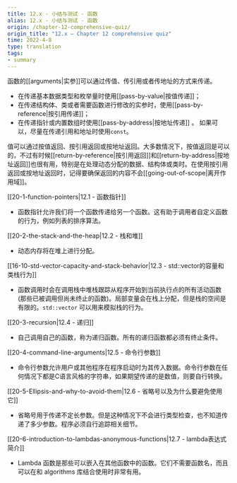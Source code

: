 ```yaml
---
title: 12.x - 小结与测试 - 函数
alias: 12.x - 小结与测试 - 函数
origin: /chapter-12-comprehensive-quiz/
origin_title: "12.x — Chapter 12 comprehensive quiz"
time: 2022-4-8
type: translation
tags:
- summary
---
```




函数的[[arguments|实参]]可以通过传值、传引用或者传地址的方式来传递。
- 在传递基本数据类型和枚举量时使用[[pass-by-value|按值传递]]；
- 在传递结构体、类或者需要函数进行修改的实参时，使用[[pass-by-reference|按引用传递]]；
- 在传递指针或内置数组时使用[[pass-by-address|按地址传递]] 。
如果可以，尽量在传递引用和地址时使用`const`。

值可以通过按值返回、按引用返回或按地址返回。大多数情况下，按值返回是可以的，不过有时候[[return-by-reference|按引用返回]]和[[return-by-address|按地址返回]]也很有用，特别是在处理动态分配的数据、结构体或类时。在使用按引用返回或按地址返回时，记得要确保返回的内容不会[[going-out-of-scope|离开作用域]]。

[[20-1-function-pointers|12.1 - 函数指针]]

- 函数指针允许我们将一个函数传递给另一个函数。这有助于调用者自定义函数的行为，例如列表的排序算法。

[[20-2-the-stack-and-the-heap|12.2 - 栈和堆]]

- 动态内存将在堆上进行分配。

[[16-10-std-vector-capacity-and-stack-behavior|12.3 - std::vector的容量和类栈行为]]

- 函数调用时会在调用栈中堆栈跟踪从程序开始到当前执行点的所有活动函数(那些已被调用但尚未终止的函数)。局部变量会在栈上分配，但是栈的空间是有限的。`std::vector` 可以用来模拟栈的行为。

[[20-3-recursion|12.4 - 递归]]

- 自己调用自己的函数，称为递归函数。所有的递归函数都必须有终止条件。

[[20-4-command-line-arguments|12.5 - 命令行参数]]

- 命令行参数允许用户或其他程序在程序启动时为其传入数据。命令行参数在任何情况下都是C语言风格的字符串，如果期望传递的是数值，则要自行转换。

[[20-5-Ellipsis-and-why-to-avoid-them|12.6 - 省略号以及为什么要避免使用它]]

- 省略号用于传递不定长参数。但是这种情况下不会进行类型检查，也不知道传递了多少参数。程序必须自行追踪相关细节。

[[20-6-introduction-to-lambdas-anonymous-functions|12.7 - lambda表达式简介]]

- Lambda 函数是那些可以嵌入在其他函数中的函数。它们不需要函数名，而且可以在和 algorithms 库结合使用时非常有用。